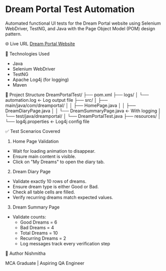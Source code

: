 # Dream Portal Test Automation

Automated functional UI tests for the Dream Portal website using Selenium WebDriver, TestNG, and Java with the Page Object Model (POM) design pattern.

🌐 Live URL
[Dream Portal Website](https://arjitnigam.github.io/myDreams/)

📌 Technologies Used
- Java
- Selenium WebDriver
- TestNG
- Apache Log4j (for logging)
- Maven

📁 Project Structure
DreamPortalTest/
├── pom.xml
├── logs/
│ └── automation.log ← Log output file
├── src/
│ ├── main/java/com/dreamportal/
│ │ ├── HomePage.java
│ │ ├── DreamDiaryPage.java
│ │ └── DreamSummaryPage.java ← With logging
│ └── test/java/dreamportal/
│ └── DreamPortalTest.java
├── resources/
│ └── log4j.properties ← Log4j config file


✅ Test Scenarios Covered

1. Home Page Validation
- Wait for loading animation to disappear.
- Ensure main content is visible.
- Click on "My Dreams" to open the diary tab.

2. Dream Diary Page
- Validate exactly 10 rows of dreams.
- Ensure dream type is either Good or Bad.
- Check all table cells are filled.
- Verify recurring dreams match expected values.

3. Dream Summary Page
- Validate counts:
  - Good Dreams = 6
  - Bad Dreams = 4
  - Total Dreams = 10
  - Recurring Dreams = 2
  - Log messages track every verification step



🙌 Author
Nishmitha

MCA Graduate | Aspiring QA Engineer



